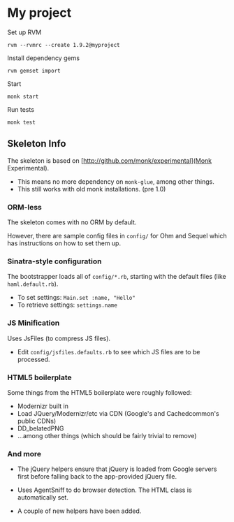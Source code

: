 My project
==========

Set up RVM

    rvm --rvmrc --create 1.9.2@myproject

Install dependency gems

    rvm gemset import

Start

    monk start

Run tests

    monk test

Skeleton Info
-------------

The skeleton is based on [http://github.com/monk/experimental](Monk Experimental).

  * This means no more dependency on `monk-glue`, among other things.
  * This still works with old monk installations. (pre 1.0)

### ORM-less

The skeleton comes with no ORM by default.

However, there are sample config files in `config/` for Ohm and Sequel which has
instructions on how to set them up.

### Sinatra-style configuration

The bootstrapper loads all of `config/*.rb`, starting with the default files (like `haml.default.rb`).

 * To set settings: `Main.set :name, "Hello"`
 * To retrieve settings: `settings.name`

### JS Minification

Uses JsFiles (to compress JS files).

 * Edit `config/jsfiles.defaults.rb` to see which JS files are to be processed.

### HTML5 boilerplate

Some things from the HTML5 boilerplate were roughly followed:

 * Modernizr built in
 * Load JQuery/Modernizr/etc via CDN (Google's and Cachedcommon's public CDNs)
 * DD_belatedPNG
 * ...among other things (which should be fairly trivial to remove)

### And more

 * The jQuery helpers ensure that jQuery is loaded from Google servers first before
   falling back to the app-provided jQuery file.

 * Uses AgentSniff to do browser detection. The HTML class is automatically set.

 * A couple of new helpers have been added.
